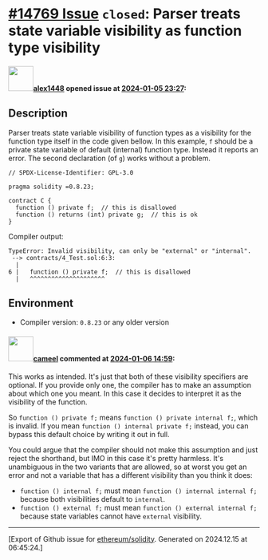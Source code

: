 # [\#14769 Issue](https://github.com/ethereum/solidity/issues/14769) `closed`: Parser treats state variable visibility as function type visibility

#### <img src="https://avatars.githubusercontent.com/u/148193765?v=4" width="50">[alex1448](https://github.com/alex1448) opened issue at [2024-01-05 23:27](https://github.com/ethereum/solidity/issues/14769):

## Description

Parser treats state variable visibility of function types as a visibility for the function type itself in the code given bellow. In this example, ```f``` should be a private state variable of default (internal) function type. Instead it reports an error. The second declaration (of ```g```) works without a problem.

```solidity
// SPDX-License-Identifier: GPL-3.0

pragma solidity =0.8.23;

contract C {
  function () private f;  // this is disallowed
  function () returns (int) private g;  // this is ok
}
```

Compiler output:

```
TypeError: Invalid visibility, can only be "external" or "internal".
 --> contracts/4_Test.sol:6:3:
  |
6 |   function () private f;  // this is disallowed
  |   ^^^^^^^^^^^^^^^^^^^^^
```

## Environment

- Compiler version: ```0.8.23``` or any older version


#### <img src="https://avatars.githubusercontent.com/u/137030?v=4" width="50">[cameel](https://github.com/cameel) commented at [2024-01-06 14:59](https://github.com/ethereum/solidity/issues/14769#issuecomment-1879721550):

This works as intended. It's just that both of these visibility specifiers are optional. If you provide only one, the compiler has to make an assumption about which one you meant. In this case it decides to interpret it as the visibility of the function.

So `function () private f;` means `function () private internal f;`, which is invalid. If you mean `function () internal private f;` instead, you can bypass this default choice by writing it out in full.

You could argue that the compiler should not make this assumption and just reject the shorthand, but IMO in this case it's pretty harmless. It's unambiguous in the two variants that are allowed, so at worst you get an error and not a variable that has a different visibility than you think it does:
- `function () internal f;` must mean `function () internal internal f;` because both visibilities default to `internal`.
- `function () external f;` must mean `function () external internal f;` because state variables cannot have `external` visibility.


-------------------------------------------------------------------------------



[Export of Github issue for [ethereum/solidity](https://github.com/ethereum/solidity). Generated on 2024.12.15 at 06:45:24.]
